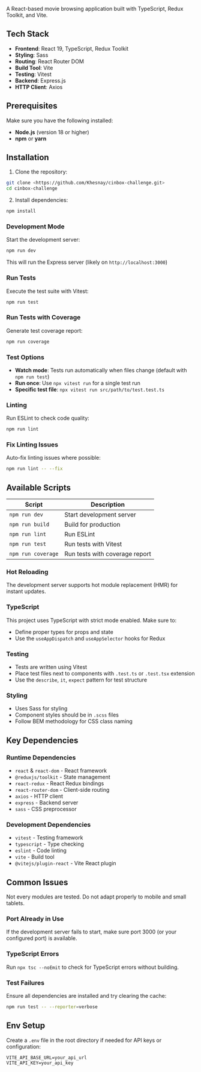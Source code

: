 A React-based movie browsing application built with TypeScript, Redux Toolkit, and Vite.

## Tech Stack

- **Frontend**: React 19, TypeScript, Redux Toolkit
- **Styling**: Sass
- **Routing**: React Router DOM
- **Build Tool**: Vite
- **Testing**: Vitest
- **Backend**: Express.js
- **HTTP Client**: Axios

## Prerequisites

Make sure you have the following installed:

- **Node.js** (version 18 or higher)
- **npm** or **yarn**

## Installation

1. Clone the repository:

```bash
git clone <https://github.com/Khesnay/cinbox-challenge.git>
cd cinbox-challenge
```

2. Install dependencies:

```bash
npm install
```

### Development Mode

Start the development server:

```bash
npm run dev
```

This will run the Express server (likely on `http://localhost:3000`)

### Run Tests

Execute the test suite with Vitest:

```bash
npm run test
```

### Run Tests with Coverage

Generate test coverage report:

```bash
npm run coverage
```

### Test Options

- **Watch mode**: Tests run automatically when files change (default with `npm run test`)
- **Run once**: Use `npx vitest run` for a single test run
- **Specific test file**: `npx vitest run src/path/to/test.test.ts`

### Linting

Run ESLint to check code quality:

```bash
npm run lint
```

### Fix Linting Issues

Auto-fix linting issues where possible:

```bash
npm run lint -- --fix
```

## Available Scripts

| Script             | Description                    |
| ------------------ | ------------------------------ |
| `npm run dev`      | Start development server       |
| `npm run build`    | Build for production           |
| `npm run lint`     | Run ESLint                     |
| `npm run test`     | Run tests with Vitest          |
| `npm run coverage` | Run tests with coverage report |

### Hot Reloading

The development server supports hot module replacement (HMR) for instant updates.

### TypeScript

This project uses TypeScript with strict mode enabled. Make sure to:

- Define proper types for props and state
- Use the `useAppDispatch` and `useAppSelector` hooks for Redux

### Testing

- Tests are written using Vitest
- Place test files next to components with `.test.ts` or `.test.tsx` extension
- Use the `describe`, `it`, `expect` pattern for test structure

### Styling

- Uses Sass for styling
- Component styles should be in `.scss` files
- Follow BEM methodology for CSS class naming

## Key Dependencies

### Runtime Dependencies

- `react` & `react-dom` - React framework
- `@reduxjs/toolkit` - State management
- `react-redux` - React Redux bindings
- `react-router-dom` - Client-side routing
- `axios` - HTTP client
- `express` - Backend server
- `sass` - CSS preprocessor

### Development Dependencies

- `vitest` - Testing framework
- `typescript` - Type checking
- `eslint` - Code linting
- `vite` - Build tool
- `@vitejs/plugin-react` - Vite React plugin

## Common Issues

Not every modules are tested.
Do not adapt properly to mobile and small tablets.

### Port Already in Use

If the development server fails to start, make sure port 3000 (or your configured port) is available.

### TypeScript Errors

Run `npx tsc --noEmit` to check for TypeScript errors without building.

### Test Failures

Ensure all dependencies are installed and try clearing the cache:

```bash
npm run test -- --reporter=verbose
```

## Env Setup

Create a `.env` file in the root directory if needed for API keys or configuration:

```env
VITE_API_BASE_URL=your_api_url
VITE_API_KEY=your_api_key
```
